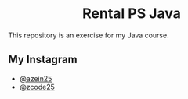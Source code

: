 <h1 align="center">Rental PS Java</h1>
This repository is an exercise for my Java course.

## My Instagram
- [@azein25](https://www.instagram.com/azein25/) 
- [@zcode25](https://www.instagram.com/zcode25/)
